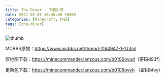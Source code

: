 ```yaml
---
title: The Diver - 下载引导
date: 2021-02-05 16:45:00 +0800
categories: [Minecraft, 作品]
tags: [the-diver]
---
```


![thumb](https://i.loli.net/2021/02/05/j9twDKJsARkZFWC.png)

MCBBS原帖：<https://www.mcbbs.net/thread-1164947-1-1.html>

原地图下载：<https://minecommander.lanzous.com/b0106ovud>（密码d93f）

更新包下载：<https://minecommander.lanzous.com/b0106ovyh>
（密码bfey）
